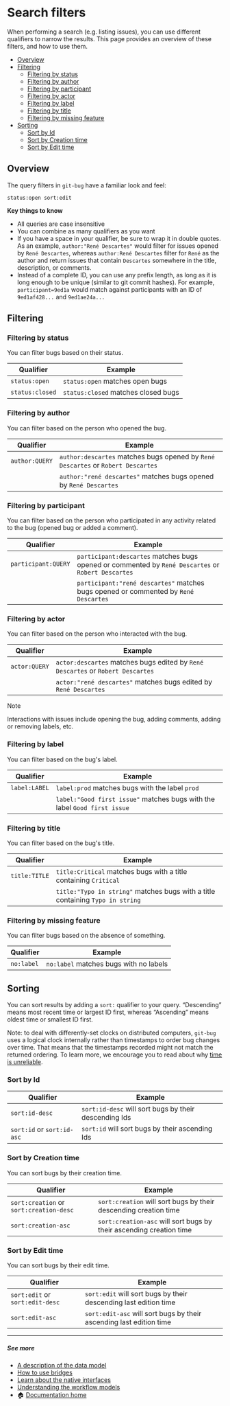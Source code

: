 # Search filters

When performing a search (e.g. listing issues), you can use different qualifiers
to narrow the results. This page provides an overview of these filters, and how
to use them.

<!-- mdformat-toc start --slug=github --maxlevel=4 --minlevel=2 -->

- [Overview](#overview)
- [Filtering](#filtering)
  - [Filtering by status](#filtering-by-status)
  - [Filtering by author](#filtering-by-author)
  - [Filtering by participant](#filtering-by-participant)
  - [Filtering by actor](#filtering-by-actor)
  - [Filtering by label](#filtering-by-label)
  - [Filtering by title](#filtering-by-title)
  - [Filtering by missing feature](#filtering-by-missing-feature)
- [Sorting](#sorting)
  - [Sort by Id](#sort-by-id)
  - [Sort by Creation time](#sort-by-creation-time)
  - [Sort by Edit time](#sort-by-edit-time)

<!-- mdformat-toc end -->

## Overview<a name="overview"></a>

The query filters in `git-bug` have a familiar look and feel:

```
status:open sort:edit
```

**Key things to know**

- All queries are case insensitive
- You can combine as many qualifiers as you want
- If you have a space in your qualifier, be sure to wrap it in double quotes. As
  an example, `author:"René Descartes"` would filter for issues opened by
  `René Descartes`, whereas `author:René Descartes` filter for `René` as the
  author and return issues that contain `Descartes` somewhere in the title,
  description, or comments.
- Instead of a complete ID, you can use any prefix length, as long as it is long
  enough to be unique (similar to git commit hashes). For example,
  `participant=9ed1a` would match against participants with an ID of
  `9ed1af428...` and `9ed1ae24a...`

## Filtering<a name="filtering"></a>

### Filtering by status<a name="filtering-by-status"></a>

You can filter bugs based on their status.

| Qualifier       | Example                             |
| --------------- | ----------------------------------- |
| `status:open`   | `status:open` matches open bugs     |
| `status:closed` | `status:closed` matches closed bugs |

### Filtering by author<a name="filtering-by-author"></a>

You can filter based on the person who opened the bug.

| Qualifier      | Example                                                                          |
| -------------- | -------------------------------------------------------------------------------- |
| `author:QUERY` | `author:descartes` matches bugs opened by `René Descartes` or `Robert Descartes` |
|                | `author:"rené descartes"` matches bugs opened by `René Descartes`                |

### Filtering by participant<a name="filtering-by-participant"></a>

You can filter based on the person who participated in any activity related to
the bug (opened bug or added a comment).

| Qualifier           | Example                                                                                            |
| ------------------- | -------------------------------------------------------------------------------------------------- |
| `participant:QUERY` | `participant:descartes` matches bugs opened or commented by `René Descartes` or `Robert Descartes` |
|                     | `participant:"rené descartes"` matches bugs opened or commented by `René Descartes`                |

### Filtering by actor<a name="filtering-by-actor"></a>

You can filter based on the person who interacted with the bug.

| Qualifier     | Example                                                                         |
| ------------- | ------------------------------------------------------------------------------- |
| `actor:QUERY` | `actor:descartes` matches bugs edited by `René Descartes` or `Robert Descartes` |
|               | `actor:"rené descartes"` matches bugs edited by `René Descartes`                |

> [!NOTE]
> Interactions with issues include opening the bug, adding comments, adding or
> removing labels, etc.

### Filtering by label<a name="filtering-by-label"></a>

You can filter based on the bug's label.

| Qualifier     | Example                                                                   |
| ------------- | ------------------------------------------------------------------------- |
| `label:LABEL` | `label:prod` matches bugs with the label `prod`                           |
|               | `label:"Good first issue"` matches bugs with the label `Good first issue` |

### Filtering by title<a name="filtering-by-title"></a>

You can filter based on the bug's title.

| Qualifier     | Example                                                                        |
| ------------- | ------------------------------------------------------------------------------ |
| `title:TITLE` | `title:Critical` matches bugs with a title containing `Critical`               |
|               | `title:"Typo in string"` matches bugs with a title containing `Typo in string` |

### Filtering by missing feature<a name="filtering-by-missing-feature"></a>

You can filter bugs based on the absence of something.

| Qualifier  | Example                                |
| ---------- | -------------------------------------- |
| `no:label` | `no:label` matches bugs with no labels |

## Sorting<a name="sorting"></a>

You can sort results by adding a `sort:` qualifier to your query. “Descending”
means most recent time or largest ID first, whereas “Ascending” means oldest
time or smallest ID first.

Note: to deal with differently-set clocks on distributed computers, `git-bug`
uses a logical clock internally rather than timestamps to order bug changes over
time. That means that the timestamps recorded might not match the returned
ordering. To learn more, we encourage you to read about why
[time is unreliable][docs/design/model].

### Sort by Id<a name="sort-by-id"></a>

| Qualifier                  | Example                                               |
| -------------------------- | ----------------------------------------------------- |
| `sort:id-desc`             | `sort:id-desc` will sort bugs by their descending Ids |
| `sort:id` or `sort:id-asc` | `sort:id` will sort bugs by their ascending Ids       |

### Sort by Creation time<a name="sort-by-creation-time"></a>

You can sort bugs by their creation time.

| Qualifier                               | Example                                                             |
| --------------------------------------- | ------------------------------------------------------------------- |
| `sort:creation` or `sort:creation-desc` | `sort:creation` will sort bugs by their descending creation time    |
| `sort:creation-asc`                     | `sort:creation-asc` will sort bugs by their ascending creation time |

### Sort by Edit time<a name="sort-by-edit-time"></a>

You can sort bugs by their edit time.

| Qualifier                       | Example                                                             |
| ------------------------------- | ------------------------------------------------------------------- |
| `sort:edit` or `sort:edit-desc` | `sort:edit` will sort bugs by their descending last edition time    |
| `sort:edit-asc`                 | `sort:edit-asc` will sort bugs by their ascending last edition time |

______________________________________________________________________

##### See more

- [A description of the data model][docs/design/model]
- [How to use bridges][docs/usage/bridges]
- [Learn about the native interfaces][docs/usage/interfaces]
- [Understanding the workflow models][docs/usage/workflows]
- :house: [Documentation home][docs/home]

[docs/design/model]: ../design/data-model.md#you-cant-rely-on-the-time-provided-by-other-people-their-clock-might-by-off-for-anything-other-than-just-display
[docs/home]: ../README.md
[docs/usage/bridges]: ./third-party.md
[docs/usage/interfaces]: ./interfaces.md
[docs/usage/workflows]: ./workflows.md
